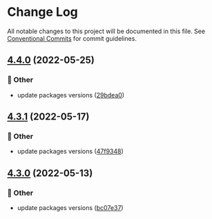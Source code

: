 # Change Log

All notable changes to this project will be documented in this file.
See [Conventional Commits](https://conventionalcommits.org) for commit guidelines.

## [4.4.0](https://github.com/naver/egjs-infinitegrid/compare/@egjs/vue-infinitegrid@4.3.1...@egjs/vue-infinitegrid@4.4.0) (2022-05-25)


### :mega: Other

* update packages versions ([29bdea0](https://github.com/naver/egjs-infinitegrid/commit/29bdea08f334113e4a73180dd5f9e803c4befc99))



## [4.3.1](https://github.com/naver/egjs-infinitegrid/compare/@egjs/vue-infinitegrid@4.3.0...@egjs/vue-infinitegrid@4.3.1) (2022-05-17)


### :mega: Other

* update packages versions ([47f9348](https://github.com/naver/egjs-infinitegrid/commit/47f9348042e19c789b986ec936ed042a3838afc8))



## [4.3.0](https://github.com/naver/egjs-infinitegrid/compare/@egjs/vue-infinitegrid@4.2.1...@egjs/vue-infinitegrid@4.3.0) (2022-05-13)


### :mega: Other

* update packages versions ([bc07e37](https://github.com/naver/egjs-infinitegrid/commit/bc07e37a5fb40e94f87cd1b07f1f7a843ddbe7e8))
